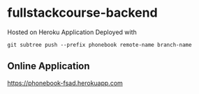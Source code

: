 # fullstackcourse-backend
Hosted on Heroku
Application Deployed with
```
git subtree push --prefix phonebook remote-name branch-name
```

## Online Application
https://phonebook-fsad.herokuapp.com
